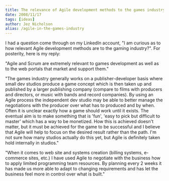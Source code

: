 ```yaml
---
title: The relevance of Agile development methods to the games industry
date: 2008/11/17
tags: [ideas]
author: Jez Nicholson
alias: /agile-in-the-games-industry
---
```

I had a question come through on my LinkedIn account, "I am curious as to how relevant Agile development methods are to the gaming industry?". For posterity, here is my reply:

"Agile and Scrum are extremely relevant to games development as well as to the web portals that market and support them."

"The games industry generally works on a publisher-developer basis where small dev studios produce a game concept which is then taken up and published by a larger publishing company (compare to films with producers and directors, or music with bands and record companies). By using an Agile process the independent dev studio may be able to better manage the negotiations with the producer over what has to produced and by when. Often it is unclear exactly how a game should work until it exists. The eventual aim is to make something that is 'fun', 'easy to pick but difficult to master' which has a way to be monetized. How this is achieved doesn't matter, but it must be achieved for the game to be successful and I believe that Agile will help to focus on the desired result rather than the path. I'm not sure how many studios actually do this yet, but Agile is definitely taken hold internally in studios."

"When it comes to web site and systems creation (billing systems, e-commerce sites, etc.) I have used Agile to negotiate with the business how to apply limited programming team resources. By planning every 2 weeks it has made us more able to adapt to changing requirements and has let the business feel more in control over what is built."